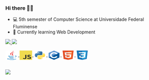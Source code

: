 ### Hi there 👋🌸

- 💻 5th semester of Computer Science at Universidade Federal Fluminense
- 🌱 Currently learning Web Development 


<div>
  <a href="https://github.com/juliasgomes">
  <img height="180em" src="https://github-readme-stats.vercel.app/api?username=juliacamarag&show_icons=true&theme=dracula&include_all_commits=true&count_private=true"/>
  <img height="180em" src="https://github-readme-stats.vercel.app/api/top-langs/?username=juliacamarag&layout=compact&langs_count=16&theme=dracula"/>
</div>
 
<div style="display: inline_block"><br>
  <img align="center" alt="Julia-Java" height="30" width="40" src="https://raw.githubusercontent.com/devicons/devicon/master/icons/java/java-original.svg">
  <img align="center" alt="Julia-JavaScript" height="30" width="40" src="https://raw.githubusercontent.com/devicons/devicon/master/icons/javascript/javascript-original.svg">
  <img align="center" alt="Julia-Python" height="30" width="40" src="https://raw.githubusercontent.com/devicons/devicon/master/icons/python/python-original.svg">
  <img align="center" alt="Julia-C" height="30" width="40" src="https://raw.githubusercontent.com/devicons/devicon/master/icons/c/c-original.svg">
  <img align="center" alt="Julia-HTML" height="30" width="40" src="https://raw.githubusercontent.com/devicons/devicon/master/icons/html5/html5-original.svg">
  <img align="center" alt="Julia-CSS" height="30" width="40" src="https://raw.githubusercontent.com/devicons/devicon/master/icons/css3/css3-original.svg">

</div>
  
 ##
  
 <div>
  <a href="https://instagram.com/julia_cmr" target="_blank"><img src="https://img.shields.io/badge/Instagram-E4405F?style=for-the-badge&logo=instagram&logoColor=white" target="_blank"></a>
   
 </div>
  
 
